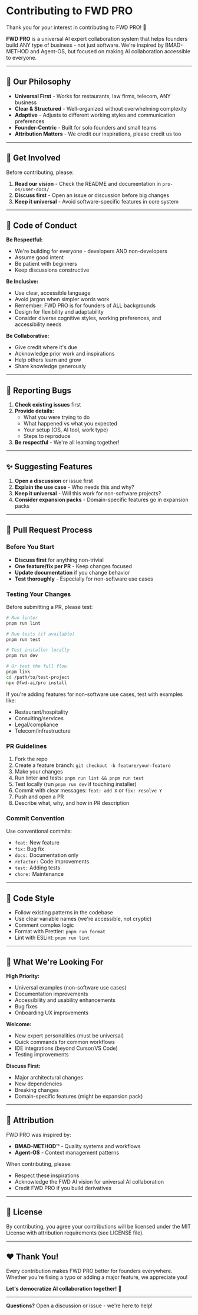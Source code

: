 # Contributing to FWD PRO

Thank you for your interest in contributing to FWD PRO! 🎉

**FWD PRO** is a universal AI expert collaboration system that helps founders build ANY type of business - not just software. We're inspired by BMAD-METHOD and Agent-OS, but focused on making AI collaboration accessible to everyone.

---

## 🌟 Our Philosophy

- **Universal First** - Works for restaurants, law firms, telecom, ANY business
- **Clear & Structured** - Well-organized without overwhelming complexity
- **Adaptive** - Adjusts to different working styles and communication preferences
- **Founder-Centric** - Built for solo founders and small teams
- **Attribution Matters** - We credit our inspirations, please credit us too

---

## 💬 Get Involved

Before contributing, please:

1. **Read our vision** - Check the README and documentation in `pro-os/user-docs/`
2. **Discuss first** - Open an issue or discussion before big changes
3. **Keep it universal** - Avoid software-specific features in core system

---

## 🤝 Code of Conduct

**Be Respectful:**
- We're building for everyone - developers AND non-developers
- Assume good intent
- Be patient with beginners
- Keep discussions constructive

**Be Inclusive:**
- Use clear, accessible language
- Avoid jargon when simpler words work
- Remember: FWD PRO is for founders of ALL backgrounds
- Design for flexibility and adaptability
- Consider diverse cognitive styles, working preferences, and accessibility needs

**Be Collaborative:**
- Give credit where it's due
- Acknowledge prior work and inspirations
- Help others learn and grow
- Share knowledge generously

---

## 🐛 Reporting Bugs

1. **Check existing issues** first
2. **Provide details:**
   - What you were trying to do
   - What happened vs what you expected
   - Your setup (OS, AI tool, work type)
   - Steps to reproduce
3. **Be respectful** - We're all learning together!

---

## ✨ Suggesting Features

1. **Open a discussion** or issue first
2. **Explain the use case** - Who needs this and why?
3. **Keep it universal** - Will this work for non-software projects?
4. **Consider expansion packs** - Domain-specific features go in expansion packs

---

## 🔧 Pull Request Process

### Before You Start

- **Discuss first** for anything non-trivial
- **One feature/fix per PR** - Keep changes focused
- **Update documentation** if you change behavior
- **Test thoroughly** - Especially for non-software use cases

### Testing Your Changes

Before submitting a PR, please test:

```bash
# Run linter
pnpm run lint

# Run tests (if available)
pnpm run test

# Test installer locally
pnpm run dev

# Or test the full flow
pnpm link
cd /path/to/test-project
npx @fwd-ai/pro install
```

If you're adding features for non-software use cases, test with examples like:
- Restaurant/hospitality
- Consulting/services
- Legal/compliance
- Telecom/infrastructure

### PR Guidelines

1. Fork the repo
2. Create a feature branch: `git checkout -b feature/your-feature`
3. Make your changes
4. Run linter and tests: `pnpm run lint && pnpm run test`
5. Test locally (run `pnpm run dev` if touching installer)
6. Commit with clear messages: `feat: add X` or `fix: resolve Y`
7. Push and open a PR
8. Describe what, why, and how in PR description

### Commit Convention

Use conventional commits:
- `feat:` New feature
- `fix:` Bug fix
- `docs:` Documentation only
- `refactor:` Code improvements
- `test:` Adding tests
- `chore:` Maintenance

---

## 📝 Code Style

- Follow existing patterns in the codebase
- Use clear variable names (we're accessible, not cryptic)
- Comment complex logic
- Format with Prettier: `pnpm run format`
- Lint with ESLint: `pnpm run lint`

---

## 🎯 What We're Looking For

**High Priority:**
- Universal examples (non-software use cases)
- Documentation improvements
- Accessibility and usability enhancements
- Bug fixes
- Onboarding UX improvements

**Welcome:**
- New expert personalities (must be universal)
- Quick commands for common workflows
- IDE integrations (beyond Cursor/VS Code)
- Testing improvements

**Discuss First:**
- Major architectural changes
- New dependencies
- Breaking changes
- Domain-specific features (might be expansion pack)

---

## 🙏 Attribution

FWD PRO was inspired by:
- **BMAD-METHOD™** - Quality systems and workflows
- **Agent-OS** - Context management patterns

When contributing, please:
- Respect these inspirations
- Acknowledge the FWD AI vision for universal AI collaboration
- Credit FWD PRO if you build derivatives

---

## 📜 License

By contributing, you agree your contributions will be licensed under the MIT License with attribution requirements (see LICENSE file).

---

## ❤️ Thank You!

Every contribution makes FWD PRO better for founders everywhere. Whether you're fixing a typo or adding a major feature, we appreciate you!

**Let's democratize AI collaboration together!** 🚀

---

**Questions?** Open a discussion or issue - we're here to help!
